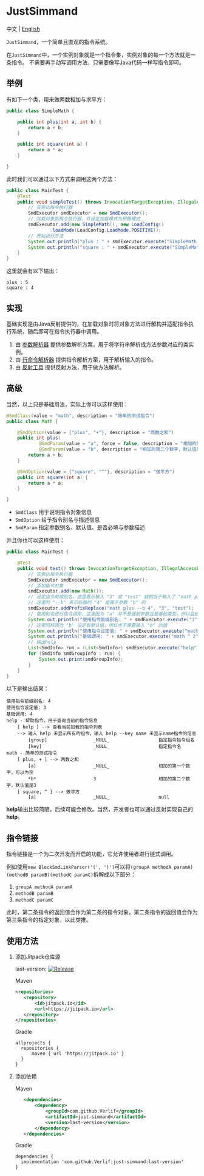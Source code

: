 # JustSimmand

中文 | [English](readme.md)

`JustSimmand`，一个简单且直观的指令系统。

在`JustSimmand`中，一个实例对象就是一个指令集，实例对象的每一个方法就是一条指令。
不需要再手动写调用方法，只需要像写Java代码一样写指令即可。

## 举例

有如下一个类，用来做两数相加与求平方：

```java
public class SimpleMath {

    public int plus(int a, int b) {
        return a + b;
    }

    public int square(int a) {
        return a * a;
    }

}
```

此时我们可以通过以下方式来调用这两个方法：

```java
public class MainTest {
    @Test
    public void simpleTest() throws InvocationTargetException, IllegalAccessException, NoSuchMethodException {
        // 实例化指令执行器
        SmdExecutor smdExecutor = new SmdExecutor();
        // 加载对象到指令执行器，并设定加载模式为积极模式
        smdExecutor.add(new SimpleMath(), new LoadConfig()
                .loadMode(LoadConfig.LoadMode.POSITIVE));
        // 开始执行方法
        System.out.println("plus : " + smdExecutor.execute("SimpleMath plus 2 3"));
        System.out.println("square : " + smdExecutor.execute("SimpleMath square 2"));
    }
}
```

这里就会有以下输出：

```text
plus : 5
square : 4
```

## 实现

基础实现是由Java反射提供的，在加载对象时将对象方法进行解构并适配指令执行系统，随后即可在指令执行器中调用。

1. 由 [参数解析器](https://github.com/Verlif/ParamParser) 提供参数解析方案，用于将字符串解析成方法参数对应的类实例。
2. 由 [行命令解析器](https://github.com/Verlif/cmdline-parser) 提供指令解析方案，用于解析输入的指令。
3. 由 [反射工具](https://github.com/Verlif/reflection-kit) 提供反射方法，用于做方法解析。

## 高级

当然，以上只是基础用法，实际上你可以这样使用：

```java
@SmdClass(value = "math", description = "简单的测试指令")
public class Math {

    @SmdOption(value = {"plus", "+"}, description = "两数之和")
    public int plus(
            @SmdParam(value = "a", force = false, description = "相加的第一个数字，可以为空") int a,
            @SmdParam(value = "b", description = "相加的第二个数字，默认值是3", defaultVal = "3") int b) {
        return a + b;
    }

    @SmdOption(value = {"square", "^"}, description = "做平方")
    public int square(int a) {
        return a * a;
    }

}
```

- `SmdClass` 用于说明指令对象信息
- `SmdOption` 给予指令别名与描述信息
- `SmdParam` 指定参数别名、默认值、是否必填与参数描述

并且你也可以这样使用：

```java
public class MainTest {

    @Test
    public void test() throws InvocationTargetException, IllegalAccessException, NoSuchMethodException {
        // 实例化指令执行器
        SmdExecutor smdExecutor = new SmdExecutor();
        // 添加指令对象
        smdExecutor.add(new Math());
        // 设定指令前缀别名，这里表示输入 "3" 或 "test" 就相当于输入了 "math plus --b 4"
        // 这里的 "--b" 表示后面的 "4" 是属于参数 "b" 的
        smdExecutor.addPrefixReplace("math plus --b 4", "3", "test");
        // 使用别名进行指令调用，这里因为 "a" 并不是强制参数且是基础类型，所以会给予默认值 "0"
        System.out.println("使用指令前缀别名: " + smdExecutor.execute("3"));
        // 这里同样因为 "b" 设定有默认值，所以也不需要输入 "b" 的值
        System.out.println("使用指令设定值: " + smdExecutor.execute("math plus"));
        System.out.println("基础调用: " + smdExecutor.execute("math ^ 2"));
        // 输出help
        List<SmdInfo> run = (List<SmdInfo>) smdExecutor.execute("help");
        for (SmdInfo smdGroupInfo : run) {
            System.out.print(smdGroupInfo);
        }
    }
}
```

以下是输出结果：

```text
使用指令前缀别名: 4
使用指令设定值: 3
基础调用: 4
help - 帮助指令，用于查询当前的指令信息
	[ help ] --> 查看当前加载的指令列表
	--> 输入 help 来显示所有的指令，输入 help --key name 来显示name指令的信息
		[group]             	_NULL_              	指定指令指令组名
		[key]               	_NULL_              	指定指令名
math - 简单的测试指令
	[ plus, + ] --> 两数之和
		[a]                 	_NULL_              	相加的第一个数字，可以为空
		*b*                 	3                   	相加的第二个数字，默认值是3
	[ square, ^ ] --> 做平方
		[a]                 	_NULL_              	null
```

**help**输出比较简陋，后续可能会修改。当然，开发者也可以通过反射实现自己的**help**。

## 指令链接

指令链接是一个为二次开发而开启的功能，它允许使用者进行链式调用。

例如使用`new BlockSmdLinkParser('(', ')')`可以将`(groupA methodA paramA)(methodB paramB)(methodC paramC)`拆解成以下部分：

1. `groupA methodA paramA`
2. `methodB paramB`
3. `methodC paramC`

此时，第二条指令的返回值会作为第二条的指令对象，第二条指令的返回值会作为第三条指令的指定对象，以此类推。

## 使用方法

1. 添加Jitpack仓库源

   last-version: [![Release](https://jitpack.io/v/Verlif/just-simmand.svg)](https://jitpack.io/#Verlif/just-simmand)

   Maven
   
   ```xml
   <repositories>
      <repository>
          <id>jitpack.io</id>
          <url>https://jitpack.io</url>
      </repository>
   </repositories>
   ```

   Gradle
   
   ```text
   allprojects {
     repositories {
         maven { url 'https://jitpack.io' }
     }
   }
   ```

2. 添加依赖

   Maven
   
   ```xml
      <dependencies>
          <dependency>
              <groupId>com.github.Verlif</groupId>
              <artifactId>just-simmand</artifactId>
              <version>last-version</version>
          </dependency>
      </dependencies>
   ```

   Gradle
   
   ```text
   dependencies {
     implementation 'com.github.Verlif:just-simmand:last-version'
   }
   ```
